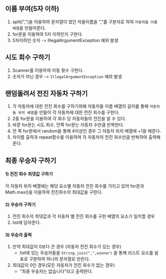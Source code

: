 ## 이름 부여(5자 이하)
1) split(",")을 이용하여 문자열이 였던 차들이름을 ","를 구분자로 하여 `자동차들 이름 배열`을 만들어준다.
2) for문을 이용하여 5자 이하인지 구한다.
3) 5자이하인 숫자 -> IllegalArgumentException 예외 발생


## 시도 회수 구하기
1) Scanner를 이용하여 이동 횟수 구한다.
2) 숫자가 아닌 경우 -> `IllegalArgumentException` 예외 발생

## 랜덤돌려서 전진 자동차 구하기
1) 각 자동차에 대한 전진 회수를 구하기위해 자동차들 이름 배열의 길이를 통해 `자동차들 위치 배열`을 만들어 각 자동차에 대한 전진 회수를 구한다.
2) 2중 for문을 이용하여 각 회수 당 자동차들의 전진을 알 수 있다.
3) 바깥 for문는 시도 회수, 안쪽 for문는 자동차 수만큼 반복한다.
4) 안 쪽 for문에서 random을 통해 4이상인 경우 그 자동차 위치 배열에 +1을 해준다.
5) 차이름 출력과 repeat함수를 이용하여 각 자동차의 전진 회수만큼 반복하여 출력해준다.


## 최종 우승자 구하기
#### 1) 전진 회수 최댓값 구하기
각 자동차 위치 배열에는 해당 요소별 자동차 전친 회수를 가지고 있어 for문과 Math.max()을 이용하여 전진회수의 최대값을 구한다.


#### 2) 우승자 구하기
1) 전진 회수의 최댓값과 각 자동차 별 전진 회수를 구한 배열의 요소가 일치할 경우
2) list에 담아준다.


#### 3) 우승자 출력
1) 만약 최대값이 0보다 큰 경우 (자동차 전진 회수가 있는 경우)
    - list에 있는 우승자들을 `String.join(",",winner)` 을 통해 리스트 요소를 쉼표로 구분하여 하나의 문자열로 만든다.
2) 최대값이 0인 경우(모든 자동차가 전진 회수가 없는 경우)
    - "최종 우승자는 없습니다"라고 출력한다.
